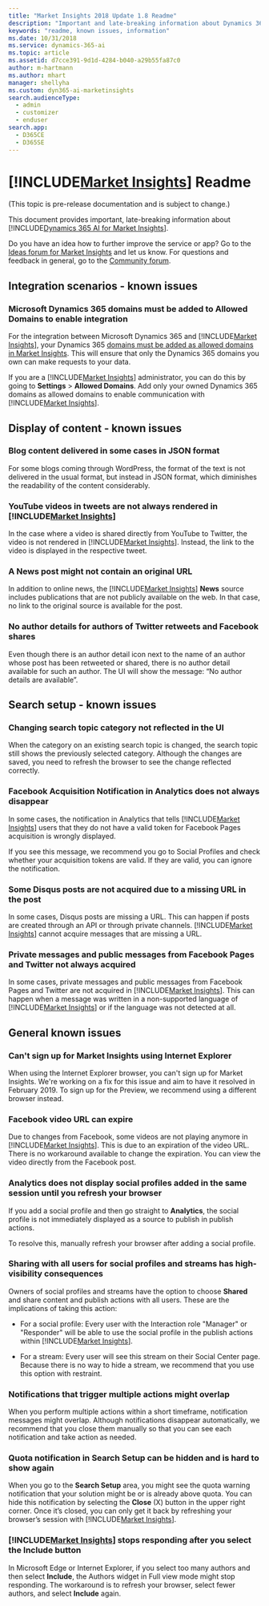 ```yaml
---
title: "Market Insights 2018 Update 1.8 Readme"
description: "Important and late-breaking information about Dynamics 365 AI for Market Insights"
keywords: "readme, known issues, information"
ms.date: 10/31/2018
ms.service: dynamics-365-ai
ms.topic: article
ms.assetid: d7cce391-9d1d-4284-b040-a29b55fa87c0
author: m-hartmann
ms.author: mhart
manager: shellyha
ms.custom: dyn365-ai-marketinsights
search.audienceType: 
  - admin
  - customizer
  - enduser
search.app: 
  - D365CE
  - D365SE
---
```


# [!INCLUDE[Market Insights](../includes/pn-market-insights-short.md)] Readme

(This topic is pre-release documentation and is subject to change.)

This document provides important, late-breaking information about [!INCLUDE[Dynamics 365 AI for Market Insights](../includes/pn-market-insights-long.md)].

Do you have an idea how to further improve the service or app? Go to the [Ideas forum for Market Insights](https://experience.dynamics.com/ideas/list/?forum=0a0bebf4-8bef-e511-80ba-00155d03a726) and let us know. For questions and feedback in general, go to the [Community forum](https://community.dynamics.com/crm/f/752).

## Integration scenarios - known issues

### Microsoft Dynamics 365 domains must be added to Allowed Domains to enable integration

For the integration between Microsoft Dynamics 365 and [!INCLUDE[Market Insights](../includes/pn-market-insights-short.md)], your Dynamics 365 [domains must be added as allowed domains in Market Insights](connect-other-domains.md). This will ensure that only the Dynamics 365 domains you own can make requests to your data.

If you are a [!INCLUDE[Market Insights](../includes/pn-market-insights-short.md)] administrator, you can do this by going to **Settings** \> **Allowed Domains**. Add only your owned Dynamics 365 domains as allowed domains to enable communication with [!INCLUDE[Market Insights](../includes/pn-market-insights-short.md)].

## Display of content - known issues

### Blog content delivered in some cases in JSON format

For some blogs coming through WordPress, the format of the text is not delivered in the usual format, but instead in JSON format, which diminishes the readability of the content considerably.

### YouTube videos in tweets are not always rendered in [!INCLUDE[Market Insights](../includes/pn-market-insights-short.md)]

In the case where a video is shared directly from YouTube to Twitter, the video is not rendered in [!INCLUDE[Market Insights](../includes/pn-market-insights-short.md)]. Instead, the link to the video is displayed in the respective tweet.

### A News post might not contain an original URL

In addition to online news, the [!INCLUDE[Market Insights](../includes/pn-market-insights-short.md)] **News** source includes publications that are not publicly available on the web. In that case, no link to the original source is available for the post.

### No author details for authors of Twitter retweets and Facebook shares

Even though there is an author detail icon next to the name of an author whose post has been retweeted or shared, there is no author detail available for such an author. The UI will show the message: “No author details are available”.

## Search setup - known issues

### Changing search topic category not reflected in the UI   

When the category on an existing search topic is changed, the search topic still shows the previously selected category. Although the changes are saved, you need to refresh the browser to see the change reflected correctly. 

### Facebook Acquisition Notification in Analytics does not always disappear

In some cases, the notification in Analytics that tells [!INCLUDE[Market Insights](../includes/pn-market-insights-short.md)] users that they do not have a valid token for Facebook Pages acquisition is wrongly displayed.

If you see this message, we recommend you go to Social Profiles and check whether your acquisition tokens are valid. If they are valid, you can ignore the notification.

### Some Disqus posts are not acquired due to a missing URL in the post

In some cases, Disqus posts are missing a URL. This can happen if posts are created through an API or through private channels. [!INCLUDE[Market Insights](../includes/pn-market-insights-short.md)] cannot acquire messages that are missing a URL.

### Private messages and public messages from Facebook Pages and Twitter not always acquired

In some cases, private messages and public messages from Facebook Pages and Twitter are not acquired in [!INCLUDE[Market Insights](../includes/pn-market-insights-short.md)]. This can happen when a message was written in a non-supported language of [!INCLUDE[Market Insights](../includes/pn-market-insights-short.md)] or if the language was not detected at all.

## General known issues

### Can't sign up for Market Insights using Internet Explorer

When using the Internet Explorer browser, you can't sign up for Market Insights. We're working on a fix for this issue and aim to have it resolved in February 2019. To sign up for the Preview, we recommend using a different browser instead. 

### Facebook video URL can expire

Due to changes from Facebook, some videos are not playing anymore in [!INCLUDE[Market Insights](../includes/pn-market-insights-short.md)]. This is due to an expiration of the video URL. There is no workaround available to change the expiration. You can view the video directly from the Facebook post.

### Analytics does not display social profiles added in the same session until you refresh your browser

If you add a social profile and then go straight to **Analytics**, the social profile is not immediately displayed as a source to publish in publish actions.

To resolve this, manually refresh your browser after adding a social profile.

### Sharing with all users for social profiles and streams has high-visibility consequences

Owners of social profiles and streams have the option to choose **Shared** and share content and publish actions with all users. These are the implications of taking this action:

-   For a social profile: Every user with the Interaction role "Manager" or "Responder" will be able to use the social profile in the publish actions within [!INCLUDE[Market Insights](../includes/pn-market-insights-short.md)].

-   For a stream: Every user will see this stream on their Social Center page. Because there is no way to hide a stream, we recommend that you use this option with restraint.

### Notifications that trigger multiple actions might overlap

When you perform multiple actions within a short timeframe, notification messages might overlap. Although notifications disappear automatically, we recommend that you close them manually so that you can see each notification and take action as needed.

### Quota notification in Search Setup can be hidden and is hard to show again

When you go to the **Search Setup** area, you might see the quota warning notification that your solution might be or is already above quota. You can hide this notification by selecting the **Close** (X) button in the upper right corner. Once it’s closed, you can only get it back by refreshing your browser’s session with [!INCLUDE[Market Insights](../includes/pn-market-insights-short.md)].

### [!INCLUDE[Market Insights](../includes/pn-market-insights-short.md)] stops responding after you select the Include button

In Microsoft Edge or Internet Explorer, if you select too many authors and then select **Include**, the Authors widget in Full view mode might stop responding. The workaround is to refresh your browser, select fewer authors, and select **Include** again.
